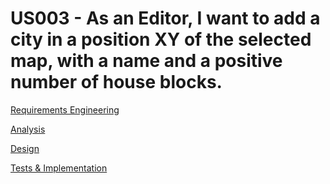 # **US003 - As an Editor, I want to add a city in a position XY of the selected map, with a name and a positive number of house blocks.**


[Requirements Engineering](01.requirements-engineering/US003-requirements.md)

[Analysis](02.analysis/US003-analysis.md)

[Design](03.design/US003-design.md)

[Tests & Implementation](04.tests-and-implementation/US003-tests-and-implementation.md)
